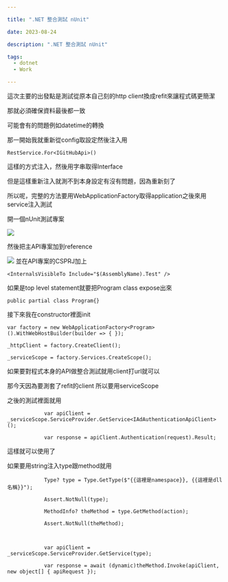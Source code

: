 ```yaml
---

title: ".NET 整合測試 nUnit"

date: 2023-08-24

description: ".NET 整合測試 nUnit"

tags:
  - dotnet
  - Work

---
```


這次主要的出發點是測試從原本自己刻的http client換成refit來讓程式碼更簡潔

那就必須確保資料最後都一致

可能會有的問題例如datetime的轉換

那一開始我就重新從config取設定然後注入用

    

    

    RestService.For<IGitHubApi>()

這樣的方式注入，然後用字串取得Interface

但是這樣重新注入就測不到本身設定有沒有問題，因為重新刻了

所以呢，完整的方法要用WebApplicationFactory取得application之後來用service注入測試

開一個nUnit測試專案

![](https://jaythecheyi.home.blog/wp-content/uploads/2023/08/image.png?w=1012)

然後把主API專案加到reference

![](https://jaythecheyi.home.blog/wp-content/uploads/2023/08/image-1.png?w=786)
並在API專案的CSPRJ加上

    

    

    <InternalsVisibleTo Include="$(AssemblyName).Test" />

如果是top level statement就要把Program class expose出來

    

    

    public partial class Program{}

接下來我在constructor裡面init

    

    

    var factory = new WebApplicationFactory<Program>().WithWebHostBuilder(builder => { });

    _httpClient = factory.CreateClient();

    _serviceScope = factory.Services.CreateScope();

如果要對程式本身的API做整合測試就用client打url就可以

那今天因為要測套了refit的client 所以要用serviceScope

之後的測試裡面就用

    

    

                var apiClient = _serviceScope.ServiceProvider.GetService<IAdAuthenticationApiClient>();

                var response = apiClient.Authentication(request).Result;

這樣就可以使用了

如果要用string注入type跟method就用

    

    

                Type? type = Type.GetType($"{{這裡是namespace}}, {{這裡是dll名稱}}");

                Assert.NotNull(type);

                MethodInfo? theMethod = type.GetMethod(action);

                Assert.NotNull(theMethod);

    

                var apiClient = _serviceScope.ServiceProvider.GetService(type);

                var response = await (dynamic)theMethod.Invoke(apiClient, new object[] { apiRequest });

